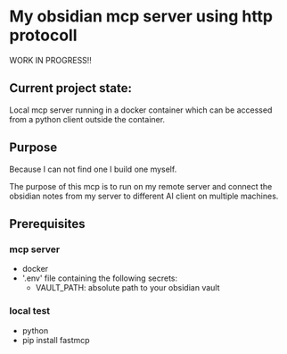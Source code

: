 # My obsidian mcp server using http protocoll
WORK IN PROGRESS!!

## Current project state:
Local mcp server running in a docker container which can be accessed from a python client outside the container.

## Purpose
Because I can not find one I build one myself.

The purpose of this mcp is to run on my remote server and connect the obsidian notes from my server to different AI client on multiple machines.

## Prerequisites

### mcp server
- docker 
- '.env' file containing the following secrets:
  - VAULT_PATH: absolute path to your obsidian vault

### local test
- python
- pip install fastmcp

